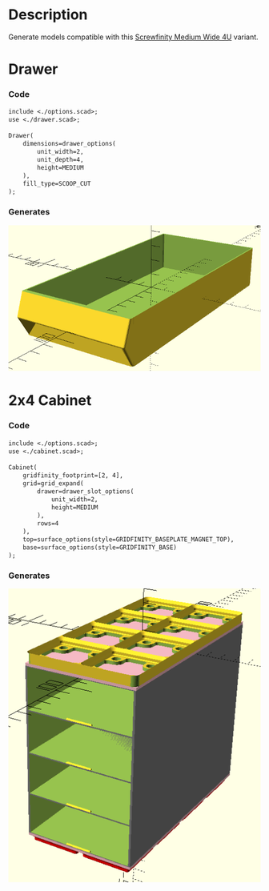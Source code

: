 # Description

Generate models compatible with this
[Screwfinity Medium Wide 4U](
https://thangs.com/designer/Myrmecodia/3d-model/Screwfinity%20Medium%20Wide%204U%20drawer%20set-1097859)
variant.

# Drawer

### Code

```openscad
include <./options.scad>;
use <./drawer.scad>;

Drawer(
    dimensions=drawer_options(
        unit_width=2,
        unit_depth=4,
        height=MEDIUM
    ),
    fill_type=SCOOP_CUT
);
```

### Generates

![](./images/drawer_scoop_2x4x30.png)

# 2x4 Cabinet

### Code

```openscad
include <./options.scad>;
use <./cabinet.scad>;

Cabinet(
    gridfinity_footprint=[2, 4],
    grid=grid_expand(
        drawer=drawer_slot_options(
            unit_width=2,
            height=MEDIUM
        ),
        rows=4
    ),
    top=surface_options(style=GRIDFINITY_BASEPLATE_MAGNET_TOP),
    base=surface_options(style=GRIDFINITY_BASE)
);
```

### Generates

![](./images/cabinet_2x4x4_2x30.png)
